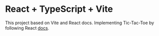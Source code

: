 # React + TypeScript + Vite

This project based on Vite and React docs. Implementing Tic-Tac-Toe by following React [docs](https://react.dev/learn/tutorial-tic-tac-toe).
